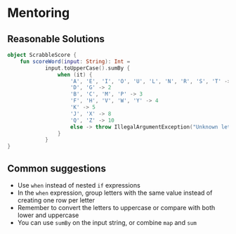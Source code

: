 # Mentoring

## Reasonable Solutions
```kotlin
object ScrabbleScore {
    fun scoreWord(input: String): Int =
            input.toUpperCase().sumBy {
                when (it) {
                    'A', 'E', 'I', 'O', 'U', 'L', 'N', 'R', 'S', 'T' -> 1
                    'D', 'G' -> 2
                    'B', 'C', 'M', 'P' -> 3
                    'F', 'H', 'V', 'W', 'Y' -> 4
                    'K' -> 5
                    'J', 'X' -> 8
                    'Q', 'Z' -> 10
                    else -> throw IllegalArgumentException("Unknown letter")
                }
            }
}
```

## Common suggestions
* Use `when` instead of nested `if` expressions
* In the `when` expression, group letters with the same value instead of creating one row per letter 
* Remember to convert the letters to uppercase or compare with both lower and uppercase
* You can use `sumBy` on the input string, or combine `map` and `sum`
